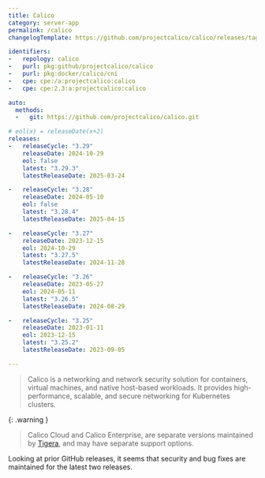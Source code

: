 ```yaml
---
title: Calico
category: server-app
permalink: /calico
changelogTemplate: https://github.com/projectcalico/calico/releases/tag/v__LATEST__

identifiers:
-   repology: calico
-   purl: pkg:github/projectcalico/calico
-   purl: pkg:docker/calico/cni
-   cpe: cpe:/a:projectcalico:calico
-   cpe: cpe:2.3:a:projectcalico:calico

auto:
  methods:
  -   git: https://github.com/projectcalico/calico.git

# eol(x) = releaseDate(x+2)
releases:
-   releaseCycle: "3.29"
    releaseDate: 2024-10-29
    eol: false
    latest: "3.29.3"
    latestReleaseDate: 2025-03-24

-   releaseCycle: "3.28"
    releaseDate: 2024-05-10
    eol: false
    latest: "3.28.4"
    latestReleaseDate: 2025-04-15

-   releaseCycle: "3.27"
    releaseDate: 2023-12-15
    eol: 2024-10-29
    latest: "3.27.5"
    latestReleaseDate: 2024-11-28

-   releaseCycle: "3.26"
    releaseDate: 2023-05-27
    eol: 2024-05-11
    latest: "3.26.5"
    latestReleaseDate: 2024-08-29

-   releaseCycle: "3.25"
    releaseDate: 2023-01-11
    eol: 2023-12-15
    latest: "3.25.2"
    latestReleaseDate: 2023-09-05

---
```


> Calico is a networking and network security solution for containers, virtual
> machines, and native host-based workloads. It provides high-performance,
> scalable, and secure networking for Kubernetes clusters.

{: .warning }
> Calico Cloud and Calico Enterprise, are separate versions maintained by
> [Tigera](https://www.tigera.io/tigera-products), and may have separate support
> options.

Looking at prior GitHub releases, it seems that security and bug fixes are
maintained for the latest two releases.
